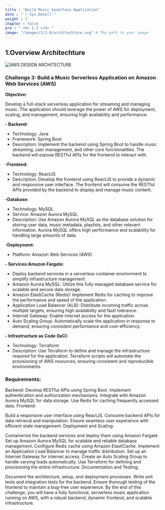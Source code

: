 ```yaml
---
title : "Build Music Severless Application"
date : "`r Sys.Date()`"
weight : 3
chapter : false
pre : " <b> 2.3 </b> "
image: "/images/3/3.0/architechture.svg" # The path to your image
---
```

## 1.Overview Architechture
![AWS DESIGN ARCHITECTURE](/images/3/3.0/architechture.svg?featherlight=false&width=100pc)

### Challenge 3: Build a Music Serverless Application on Amazon Web Services (AWS)
**Objective:**

Develop a full-stack serverless application for streaming and managing music. The application should leverage the power of AWS for deployment, scaling, and management, ensuring high availability and performance.

**- Backend:**
+ Technology: Java
+ Framework: Spring Boot
+ Description: Implement the backend using Spring Boot to handle music streaming, user management, and other core functionalities. The backend will expose RESTful APIs for the frontend to interact with.

**-Frontend:**
+ Technology: ReactJS
+ Description: Develop the frontend using ReactJS to provide a dynamic and responsive user interface. The frontend will consume the RESTful APIs provided by the backend to display and manage music content.

**-Database:**
+ Technology: MySQL
+ Service: Amazon Aurora MySQL
+ Description: Use Amazon Aurora MySQL as the database solution for storing user data, music metadata, playlists, and other relevant information. Aurora MySQL offers high performance and scalability for handling large amounts of data.

**-Deployment:**
+ Platform: Amazon Web Services (AWS)

**- Services:Amazon Fargate:**

+ Deploy backend services in a serverless container environment to simplify infrastructure management.
+ Amazon Aurora MySQL: Utilize this fully managed database service for scalable and secure data storage.
+ Amazon ElastiCache (Redis): Implement Redis for caching to improve the performance and speed of the application.
+ Application Load Balancer (ALB): Distribute incoming traffic across multiple targets, ensuring high availability and fault tolerance.
+ Internet Gateway: Enable internet access for the application.
+ Auto Scaling Group: Automatically scale the application in response to demand, ensuring consistent performance and cost-efficiency.

**- Infrastructure as Code (IaC):**
+ Technology: Terraform
+ Description: Use Terraform to define and manage the infrastructure required for the application. Terraform scripts will automate the provisioning of AWS resources, ensuring consistent and reproducible environments.

### Requirements:
Backend:
Develop RESTful APIs using Spring Boot.
Implement authentication and authorization mechanisms.
Integrate with Amazon Aurora MySQL for data storage.
Use Redis for caching frequently accessed data.
Frontend:

Build a responsive user interface using ReactJS.
Consume backend APIs for data retrieval and manipulation.
Ensure seamless user experience with efficient state management.
Deployment and Scaling:

Containerize the backend services and deploy them using Amazon Fargate.
Set up Amazon Aurora MySQL for scalable and reliable database management.
Configure Redis cache using Amazon ElastiCache.
Implement an Application Load Balancer to manage traffic distribution.
Set up an Internet Gateway for internet access.
Create an Auto Scaling Group to handle varying loads automatically.
Use Terraform for defining and provisioning the entire infrastructure.
Documentation and Testing:

Document the architecture, setup, and deployment processes.
Write unit tests and integration tests for the backend.
Ensure thorough testing of the frontend to maintain a bug-free user experience.
By the end of this challenge, you will have a fully functional, serverless music application running on AWS, with a robust backend, dynamic frontend, and scalable infrastructure.






